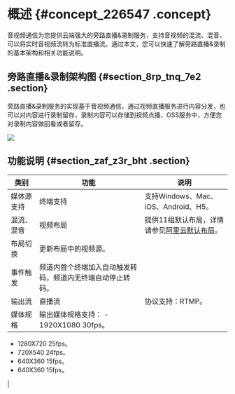 # 概述 {#concept_226547 .concept}

音视频通信为您提供云端强大的旁路直播&录制服务，支持音视频的混流、混音，可以将实时音视频流转为标准直播流。通过本文，您可以快速了解旁路直播&录制的基本架构和相关功能说明。

## 旁路直播&录制架构图 {#section_8rp_tnq_7e2 .section}

旁路直播&录制服务的实现基于音视频通信，通过视频直播服务进行内容分发，也可以对内容进行录制留存，录制内容可以存储到视频点播、OSS服务中，方便您对录制内容做回看或者留存。

![](http://static-aliyun-doc.oss-cn-hangzhou.aliyuncs.com/assets/img/170820/155852603346085_zh-CN.png)

## 功能说明 {#section_zaf_z3r_bht .section}

|类别|功能|说明|
|--|--|--|
|媒体源支持|终端支持|支持Windows、Mac、iOS、Android、H5。|
|混流、混音|视频布局|提供11组默认布局，详情请参见[阿里云默认布局](cn.zh-CN/旁路直播&录制/布局.md#buju_5)。|
|布局切换|更新布局中的视频源。|
|事件触发|频道内首个终端加入自动触发转码，频道内无终端自动停止转码。|
|输出流|直播流|协议支持：RTMP。|
|媒体规格|输出媒体规格支持： -   1920X1080 30fps。
-   1280X720 25fps。
-   720X540 24fps。
-   640X360 15fps。
-   640X360 15fps。

 |

